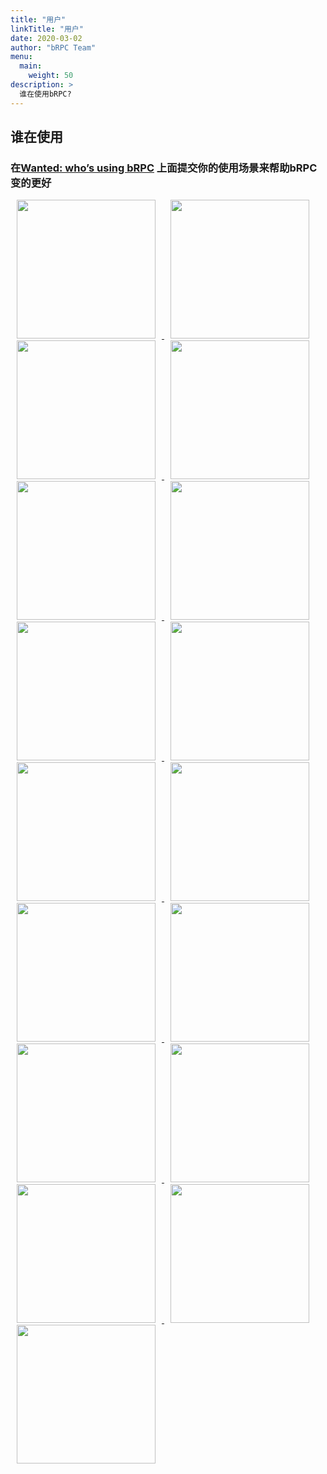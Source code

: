 ```yaml
---
title: "用户"
linkTitle: "用户"
date: 2020-03-02
author: "bRPC Team"
menu:
  main:
    weight: 50
description: >
  谁在使用bRPC?
---
```

<div id="overview">
  <div class="contain" style="width: auto; margin: 0 auto">
    <h2 class="section-head">谁在使用</h2>
    <h3>在<a href="https://github.com/apache/incubator-brpc/issues/1640">Wanted: who’s using bRPC</a> 上面提交你的使用场景来帮助bRPC变的更好
    </h3>
    <td align="center"  valign="middle">
      <a href="http://home.baidu.com/index.html" target="_blank">
        <img width="222px" style="margin: 0 10px;" src="/images/community/baidu_logo.svg">
      </a>
    </td>
    <td align="center" valign="middle">
      <a href="https://www.iqiyi.com" target="_blank">
        <img width="222px" style="margin: 0 10px;" src="/images/community/iqiyi_logo.png">
      </a>
    </td>
    <td align="center" valign="middle">
      <a href="https://bytedance.com/zh/" target="_blank">
        <img width="222px" style="margin: 0 10px;" src="/images/community/bytedance_logo.svg">
      </a>
    </td>
    <td align="center" valign="middle">
      <a href="https://www.bilibili.com/" target="_blank">
        <img width="222px" style="margin: 0 10px;" src="/images/community/bilibili_logo.png">
      </a>
    </td>
    <td align="center" valign="middle">
      <a href="https://bigo.tv/" target="_blank">
        <img width="222px" style="margin: 0 10px;" src="/images/community/bigo_logo.png">
      </a>
    </td>
    <td align="center" valign="middle">
      <a href="https://www.didiglobal.com/" target="_blank">
        <img width="222px" style="margin: 0 10px;" src="/images/community/didi_logo.png">
      </a>
    </td>
    <td align="center" valign="middle">
      <a href="https://www.capitalonline.net/" target="_blank">
        <img width="222px" style="margin: 0 10px;" src="/images/community/cdsshouyun_logo.png">
      </a>
    </td>
    <td align="center" valign="middle">
      <a href="https://www.amap.com/" target="_blank">
        <img width="222px" style="margin: 0 10px;" src="/images/community/gaode_logo.png">
      </a>
    </td>
    <td align="center" valign="middle">
      <a href="https://www.weibo.com/" target="_blank">
        <img width="222px" style="margin: 0 10px;" src="/images/community/weibo_logo.svg">
      </a>
    </td>
    <td align="center" valign="middle">
      <a href="https://www.vivo.com/" target="_blank">
        <img width="222px" style="margin: 0 10px;" src="/images/community/vivo_logo.png">
      </a>
    </td>
    <td align="center" valign="middle">
      <a href="https://www.xiaohongshu.com/" target="_blank">
        <img width="222px" style="margin: 0 10px;" src="/images/community/redbook_logo.png">
      </a>
    </td>
    <td align="center" valign="middle">
      <a href="https://www.4paradigm.com/" target="_blank">
        <img width="222px" style="margin: 0 10px;" src="/images/community/4paradigm_logo.png">
      </a>
    </td>
    <td align="center" valign="middle">
      <a href="https://zuoyebang.com/" target="_blank">
        <img width="222px" style="margin: 0 10px;" src="/images/community/zuoyebang_logo.png">
      </a>
    </td>
    <td align="center" valign="middle">
      <a href="http://www.huanju.cn/" target="_blank">
        <img width="222px" style="margin: 0 10px;" src="/images/community/joyy_logo.png">
      </a>
    </td>
    <td align="center" valign="middle">
      <a href="https://doris.apache.org/" target="_blank">
        <img width="222px" style="margin: 0 10px;" src="/images/community/doris_logo.svg">
      </a>
    </td>
    <td align="center" valign="middle">
      <a href="https://github.com/baidu/BaikalDB/wiki" target="_blank">
        <img width="222px" style="margin: 0 10px;" src="/images/community/baikaldb_logo.png">
      </a>
    </td>
    <td align="center" valign="middle">
      <a href="https://www.ishumei.com/" target="_blank">
        <img width="222px" style="margin: 0 10px;" src="/images/community/nextdata_logo.png">
      </a>
    </td>
  </div>
</div>

